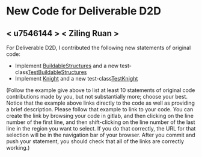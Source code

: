 # New Code for Deliverable D2D

## < u7546144 > < Ziling Ruan >

For Deliverable D2D, I contributed the following new statements of original code:

- Implement [BuildableStructures](https://gitlab.cecs.anu.edu.au/u7546144/comp1110-ass2/-/blob/main/src/comp1110/ass2/Knight.java#L1-47) and a new test-class[TestBuildableStructures](https://gitlab.cecs.anu.edu.au/u7546144/comp1110-ass2/-/blob/main/tests/comp1110/ass2/TestBuildableStructures.java#L1-102)
- Implement [Knight](https://gitlab.cecs.anu.edu.au/u7546144/comp1110-ass2/-/blob/main/src/comp1110/ass2/BuildableStructures.java#L1-88) and a new test-class[TestKnight ](https://gitlab.cecs.anu.edu.au/u7546144/comp1110-ass2/-/blob/main/tests/comp1110/ass2/TestKnight.java#L1-102)

(Follow the example give above to list at least 10 statements of original code contributions made by you, but not substantially more; choose your best. Notice that the example above links directly to the code as well as providing a brief description.   Please follow that example to link to your code.  You can create the link by browsing your code in gitlab, and then clicking on the line number of the first line, and then shift-clicking on the line number of the last line in the region you want to select.  If you do that correctly, the URL for that selection will be in the navigation bar of your browser.  After you commit and push your statement, you should check that all of the links are correctly working.)
